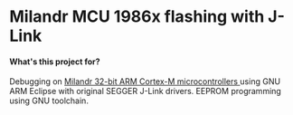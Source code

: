 # Milandr MCU 1986x flashing with J-Link

#### What's this project for?

Debugging on [Milandr 32-bit АRМ Cortex-М microcontrollers ](http://milandr.ru/en/index.php?mact=Products,cntnt01,default,0&cntnt01hierarchyid=5&cntnt01returnid=141) using GNU ARM Eclipse with original SEGGER J-Link drivers. EEPROM programming using GNU toolchain.
